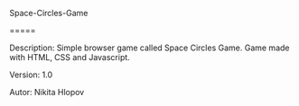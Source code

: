 Space-Circles-Game

=====

Description:
Simple browser game called Space Circles Game.
Game made with HTML, CSS and Javascript.

Version:
1.0

Autor:
Nikita Hlopov

